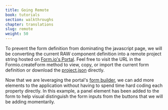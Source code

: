 ```yaml
---
title: Going Remote
book: tutorials
section: walkthroughs
chapter: translations
slug: remote
weight: 50
---
```

To prevent the form definition from dominating the javascript page, we will be converting the current RAW component definition 
into a remote project string hosted on [Form.io's Portal](http://portal.form.io/#/). Feel free to visit the URL in the
Formio.createForm method to view, copy, or import the current form definition or download the [project.json](/assets/project/core-example-1.json) directly. 

<div id="step2">
  <script async src="https://jsfiddle.net/Formio/s9fttw0d/embed/result,js,html,css/"></script>
</div>

Now that we are leveraging the portal's [form builder](https://github.com/formio/ngFormBuilder), we can add more elements to the 
application without having to spend time hard coding each property directly. In this example, a panel element has been added
to the  form to help visual distinguish the form inputs from the buttons that we will be adding momentarily.  